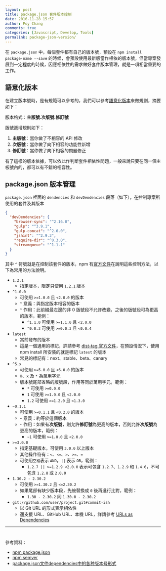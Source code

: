 ```yaml
---
layout: post
title: package.json 套件版本控制
date: 2016-11-28 15:57
author: Poy Chang
comments: true
categories: [Javascript, Develop, Tools]
permalink: package-json-version/
---
```


在 `package.json` 中，每個套件都有自己的版本號，預設在 `npm install package-name --save` 的時候，會預設使用最新版當作相依的版本號，但當專案發展到一定程度的時候，因應相依性的需求做好套件版本管理，就是一項相當重要的工作。

## 語意化版本

在建立版本號時，是有規範可以參考的，我們可以參考[語意化版本](http://semver.org/lang/zh-TW/)來做規劃，摘要如下：

版本格式：**主版號.次版號.修訂號**

版號遞增規則如下：

1. **主版號**：當你做了不相容的 API 修改
2. **次版號**：當你做了向下相容的功能性新增
3. **修訂號**：當你做了向下相容的問題修正

有了這樣的版本依據，可以依此作判斷套件相依性問題，一般來說只要在同一個主板號內的，都可以有不錯的相容性。

## package.json 版本管理

`package.json` 裡面的 `dendencies` 和 `devDendencies` 段落（如下），在控制專案所使用的套件及其版本

```json
{
  "devDendencies": {
    "browser-sync": "^2.16.0",
    "gulp": "^3.9.1",
    "gulp-concat": "^2.6.0",
    "jshint": "^2.9.3",
    "require-dir": "^0.3.0",
    "streamqueue": "^1.1.1"
  }
}
```

其中 `^` 符號就是在控制該套件的版本，npm 有[官方文件](https://www.npmjs.com/package/semver)在說明這些控制方法，以下為常用的方法說明。

* `1.2.1`
    * 指定版本，限定只使用 `1.2.1` 版本
* `^1.0.0`
    * 可使用 `>=1.0.0` 且 `<2.0.0` 的版本
    * `^` 意義：與指定版本相容的版本
    * `^` 作用：此前綴最左邊的非 0 版號段不允許改變，之後的版號段可為更高的版本，範例：
        * `^1.1.0` 可使用 `>=1.1.0` 且 `<2.0.0`
        * `^0.0.3` 可使用 `>=0.0.3` 且 `<0.0.4`
* `latest`
    * 當前發布的版本
    * 這是一個通用的標記，詳請參考 [dist-tag 官方文件](https://docs.npmjs.com/cli/dist-tag)，在預設情況下，使用 npm install 所安裝的就是標記 `latest` 的版本
    * 常見的標記有：next、stable、beta、canary
* `^5.x`
    * 可使用 `>=5.0.0` 且 `<6.0.0` 的版本
    * `X`、`x` 及 `*` 為萬用字元
    * 版本號尾部省略的版號段，作用等同於萬用字元，範例：
        * `*` 可使用 `>=0.0.0`
        * `1` 可使用 `>=1.0.0` 且 `<2.0.0`
        * `1.2` 可使用 `>=1.2.0` 且 `<1.3.0`
* `~0.1.1`
    * 可使用 `>=0.1.1` 且 `<0.2.0` 的版本
    * `~` 意義：約等於這個版本
    * `~` 作用：如果有**次版號**，則允許**修訂號**為更高的版本，否則允許**次版號**為更高的版本，範例：
        * `~1` 可使用 `>=1.0.0` 且 `<2.0.0`
* `>=3.0.0`
    * 指定基礎版本，可使用 `3.0.0` 以上版本
    * 其他操作符有：`<`、`<=`、`>`、`>=`、`=`
    * 可使用`空格`表示 `AND`，`||` 表示 `OR`，範例：
        * `1.2.7 || >=1.2.9 <2.0.0` 表示可包含 `1.2.7`、`1.2.9` 和 `1.4.6`，不可包含 `1.2.8` 或 `2.0.0`
* `1.30.2 - 2.30.2`
    * 可使用 `>=1.30.2` 且 `<=2.30.2`
    * 如果尾部有缺少版本段，先被替換成 `0` 後再進行比對，範例：
        * `1.30 - 2.30.2` 同 `1.30.0 - 2.30.2`
* `git://github.com/user/project.git#commit-ish`
    * 以 Git URL 的形式表示相依性
    * 還支援 URL、GitHub URL、本機 URL，詳請參考 [URLs as Dependencies](https://docs.npmjs.com/files/package.json#urls-as-dependencies)

----------
#  #
參考資料：

* [npm package.json](https://docs.npmjs.com/files/package.json)
* [npm semver](https://docs.npmjs.com/misc/semver)
* [package.json文件dependencies中的各种版本号形式](http://blog.kankanan.com/article/package.json-65874ef6-dependencies-4e2d7684540479cd7248672c53f75f625f0f.html)
